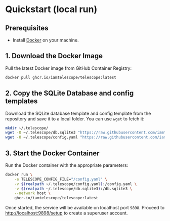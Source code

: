 # Quickstart (local run)

## Prerequisites

- Install [Docker](https://www.docker.com/get-started) on your machine.

## 1. Download the Docker Image

Pull the latest Docker image from GitHub Container Registry:

```sh
docker pull ghcr.io/iamtelescope/telescope:latest
```

## 2. Copy the SQLite Database and config templates

Download the SQLite database template and config template from the repository and save it to a local folder. You can use `wget` to fetch it:

```sh
mkdir ~/.telescope/
wget -O ~/.telescope/db.sqlite3 "https://raw.githubusercontent.com/iamtelescope/telescope/refs/heads/main/dev/db.sqlite3"
wget -O ~/.telescope/config.yaml "https://raw.githubusercontent.com/iamtelescope/telescope/refs/heads/main/dev/config.yaml"
```

## 3. Start the Docker Container

Run the Docker container with the appropriate parameters:

```sh
docker run \
    -e TELESCOPE_CONFIG_FILE="/config.yaml" \
    -v $(realpath ~/.telescope/config.yaml):/config.yaml \
    -v $(realpath ~/.telescope/db.sqlite3):/db.sqlite3 \
    --network host \
    ghcr.io/iamtelescope/telescope:latest
```

Once started, the service will be available on localhost port `9898`.
Proceed to [http://localhost:9898/setup](http://localhost:9898/setup)  to create a superuser account.
